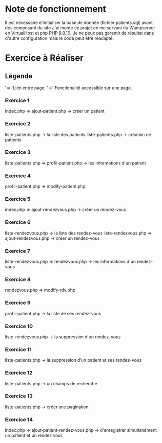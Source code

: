 # Note de fonctionnement
Il est nécessaire d'initialiser la base de donnée (fichier patients.sql) avant des composant du site
J'ai monté ce projet en me servant du Wampserver en VirtualHost et php PHP 8.0.10.
Je ne peux pas garantir de résultat dans d'autre configuration mais le code peut être réadapté.

# Exercice à Réaliser

## Légende
'=>' Lien entre page.
'->' Fonctionalité accessible sur une page.

### Exercice 1

index.php => ajout-patient.php -> créer un patient 

### Exercice 2

liste-patients.php -> la liste des patients 
liste-patients.php -> création de patients

### Exercice 3

liste-patients.php => profil-patient.php -> les informations d'un patient

### Exercice 4

profil-patient.php => modify-patient.php 

### Exercice 5

index.php => ajout-rendezvous.php -> créer un rendez-vous

### Exercice 6

liste-rendezvous.php -> la liste des rendez-vous 
liste-rendezvous.php => ajout-rendezvous.php -> créer un rendez-vous

### Exercice 7

liste-rendezvous.php => rendezvous.php -> les informations d'un rendez-vous

### Exercice 8

rendezvous.php => modify-rdv.php

### Exercice 9

profil-patient.php -> la liste de ses rendez-vous

### Exercice 10

liste-rendezvous.php -> la suppression d'un rendez-vous

### Exercice 11

liste-patients.php -> la suppression d'un patient et ses rendez-vous

### Exercice 12

liste-patients.php -> un champs de recherche

### Exercice 13

liste-patients.php -> créer une pagination

### Exercice 14

index.php => ajout-patient-rendez-vous.php -> d'enregistrer simultanément un patient et un rendez vous